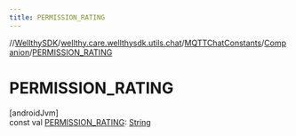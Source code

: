 ```yaml
---
title: PERMISSION_RATING
---
```

//[WellthySDK](../../../../index.html)/[wellthy.care.wellthysdk.utils.chat](../../index.html)/[MQTTChatConstants](../index.html)/[Companion](index.html)/[PERMISSION_RATING](-p-e-r-m-i-s-s-i-o-n_-r-a-t-i-n-g.html)



# PERMISSION_RATING



[androidJvm]\
const val [PERMISSION_RATING](-p-e-r-m-i-s-s-i-o-n_-r-a-t-i-n-g.html): [String](https://kotlinlang.org/api/latest/jvm/stdlib/kotlin/-string/index.html)




